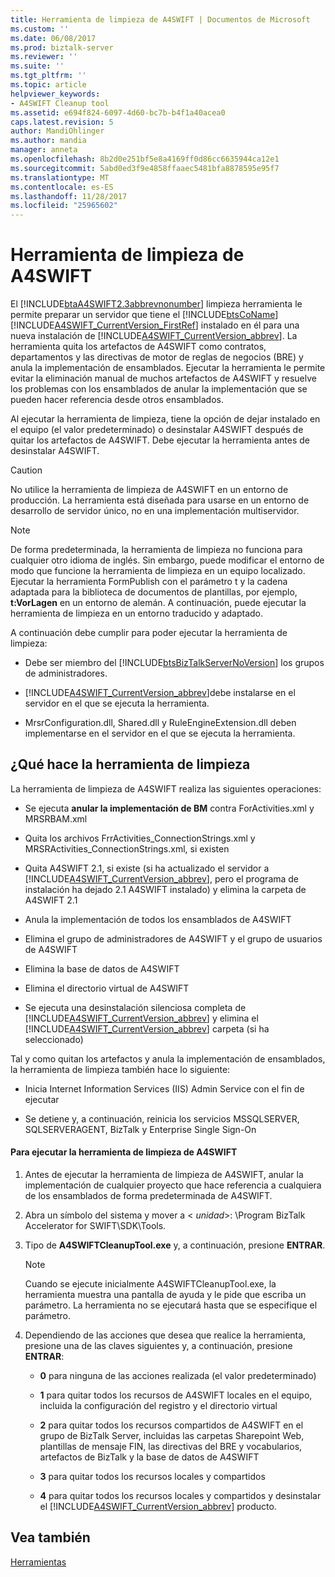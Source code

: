 ```yaml
---
title: Herramienta de limpieza de A4SWIFT | Documentos de Microsoft
ms.custom: ''
ms.date: 06/08/2017
ms.prod: biztalk-server
ms.reviewer: ''
ms.suite: ''
ms.tgt_pltfrm: ''
ms.topic: article
helpviewer_keywords:
- A4SWIFT Cleanup tool
ms.assetid: e694f824-6097-4d60-bc7b-b4f1a40acea0
caps.latest.revision: 5
author: MandiOhlinger
ms.author: mandia
manager: anneta
ms.openlocfilehash: 8b2d0e251bf5e8a4169ff0d86cc6635944ca12e1
ms.sourcegitcommit: 5abd0ed3f9e4858ffaaec5481bfa8878595e95f7
ms.translationtype: MT
ms.contentlocale: es-ES
ms.lasthandoff: 11/28/2017
ms.locfileid: "25965602"
---
```

# <a name="a4swift-cleanup-tool"></a>Herramienta de limpieza de A4SWIFT
El [!INCLUDE[btaA4SWIFT2.3abbrevnonumber](../../includes/btaa4swift2-3abbrevnonumber-md.md)] limpieza herramienta le permite preparar un servidor que tiene el [!INCLUDE[btsCoName](../../includes/btsconame-md.md)] [!INCLUDE[A4SWIFT_CurrentVersion_FirstRef](../../includes/a4swift-currentversion-firstref-md.md)] instalado en él para una nueva instalación de [!INCLUDE[A4SWIFT_CurrentVersion_abbrev](../../includes/a4swift-currentversion-abbrev-md.md)]. La herramienta quita los artefactos de A4SWIFT como contratos, departamentos y las directivas de motor de reglas de negocios (BRE) y anula la implementación de ensamblados. Ejecutar la herramienta le permite evitar la eliminación manual de muchos artefactos de A4SWIFT y resuelve los problemas con los ensamblados de anular la implementación que se pueden hacer referencia desde otros ensamblados.  
  
 Al ejecutar la herramienta de limpieza, tiene la opción de dejar instalado en el equipo (el valor predeterminado) o desinstalar A4SWIFT después de quitar los artefactos de A4SWIFT. Debe ejecutar la herramienta antes de desinstalar A4SWIFT.  
  
> [!CAUTION]
>  No utilice la herramienta de limpieza de A4SWIFT en un entorno de producción. La herramienta está diseñada para usarse en un entorno de desarrollo de servidor único, no en una implementación multiservidor.  
  
> [!NOTE]
>  De forma predeterminada, la herramienta de limpieza no funciona para cualquier otro idioma de inglés. Sin embargo, puede modificar el entorno de modo que funcione la herramienta de limpieza en un equipo localizado. Ejecutar la herramienta FormPublish con el parámetro t y la cadena adaptada para la biblioteca de documentos de plantillas, por ejemplo, **t:VorLagen** en un entorno de alemán. A continuación, puede ejecutar la herramienta de limpieza en un entorno traducido y adaptado.  
  
 A continuación debe cumplir para poder ejecutar la herramienta de limpieza:  
  
-   Debe ser miembro del [!INCLUDE[btsBizTalkServerNoVersion](../../includes/btsbiztalkservernoversion-md.md)] los grupos de administradores.  
  
-   [!INCLUDE[A4SWIFT_CurrentVersion_abbrev](../../includes/a4swift-currentversion-abbrev-md.md)]debe instalarse en el servidor en el que se ejecuta la herramienta.  
  
-   MrsrConfiguration.dll, Shared.dll y RuleEngineExtension.dll deben implementarse en el servidor en el que se ejecuta la herramienta.  
  
## <a name="what-the-cleanup-tool-does"></a>¿Qué hace la herramienta de limpieza  
 La herramienta de limpieza de A4SWIFT realiza las siguientes operaciones:  
  
-   Se ejecuta **anular la implementación de BM** contra ForActivities.xml y MRSRBAM.xml  
  
-   Quita los archivos FrrActivities_ConnectionStrings.xml y MRSRActivities_ConnectionStrings.xml, si existen  
  
-   Quita A4SWIFT 2.1, si existe (si ha actualizado el servidor a [!INCLUDE[A4SWIFT_CurrentVersion_abbrev](../../includes/a4swift-currentversion-abbrev-md.md)], pero el programa de instalación ha dejado 2.1 A4SWIFT instalado) y elimina la carpeta de A4SWIFT 2.1  
  
-   Anula la implementación de todos los ensamblados de A4SWIFT  
  
-   Elimina el grupo de administradores de A4SWIFT y el grupo de usuarios de A4SWIFT  
  
-   Elimina la base de datos de A4SWIFT  
  
-   Elimina el directorio virtual de A4SWIFT  
  
-   Se ejecuta una desinstalación silenciosa completa de [!INCLUDE[A4SWIFT_CurrentVersion_abbrev](../../includes/a4swift-currentversion-abbrev-md.md)] y elimina el [!INCLUDE[A4SWIFT_CurrentVersion_abbrev](../../includes/a4swift-currentversion-abbrev-md.md)] carpeta (si ha seleccionado)  
  
 Tal y como quitan los artefactos y anula la implementación de ensamblados, la herramienta de limpieza también hace lo siguiente:  
  
-   Inicia Internet Information Services (IIS) Admin Service con el fin de ejecutar  
  
-   Se detiene y, a continuación, reinicia los servicios MSSQLSERVER, SQLSERVERAGENT, BizTalk y Enterprise Single Sign-On  
  
#### <a name="to-run-the-a4swift-cleanup-tool"></a>Para ejecutar la herramienta de limpieza de A4SWIFT  
  
1.  Antes de ejecutar la herramienta de limpieza de A4SWIFT, anular la implementación de cualquier proyecto que hace referencia a cualquiera de los ensamblados de forma predeterminada de A4SWIFT.  
  
2.  Abra un símbolo del sistema y mover a \< *unidad*\>: \Program BizTalk Accelerator for SWIFT\SDK\Tools.  
  
3.  Tipo de **A4SWIFTCleanupTool.exe** y, a continuación, presione **ENTRAR**.  
  
    > [!NOTE]
    >  Cuando se ejecute inicialmente A4SWIFTCleanupTool.exe, la herramienta muestra una pantalla de ayuda y le pide que escriba un parámetro. La herramienta no se ejecutará hasta que se especifique el parámetro.  
  
4.  Dependiendo de las acciones que desea que realice la herramienta, presione una de las claves siguientes y, a continuación, presione **ENTRAR**:  
  
    -   **0** para ninguna de las acciones realizada (el valor predeterminado)  
  
    -   **1** para quitar todos los recursos de A4SWIFT locales en el equipo, incluida la configuración del registro y el directorio virtual  
  
    -   **2** para quitar todos los recursos compartidos de A4SWIFT en el grupo de BizTalk Server, incluidas las carpetas Sharepoint Web, plantillas de mensaje FIN, las directivas del BRE y vocabularios, artefactos de BizTalk y la base de datos de A4SWIFT  
  
    -   **3** para quitar todos los recursos locales y compartidos  
  
    -   **4** para quitar todos los recursos locales y compartidos y desinstalar el [!INCLUDE[A4SWIFT_CurrentVersion_abbrev](../../includes/a4swift-currentversion-abbrev-md.md)] producto.  
  
## <a name="see-also"></a>Vea también  
 [Herramientas](../../adapters-and-accelerators/accelerator-swift/tools.md)